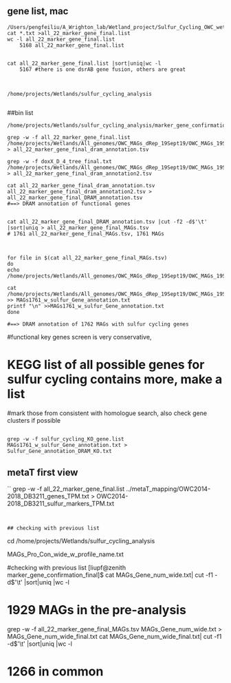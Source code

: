 

## gene list, mac
```
/Users/pengfeiliu/A_Wrighton_lab/Wetland_project/Sulfur_Cycling_OWC_wetland/Data_analysis_sulfur_cycling/Confirmed_marker_gene_hits
cat *.txt >all_22_marker_gene_final.list
wc -l all_22_marker_gene_final.list
    5168 all_22_marker_gene_final.list


cat all_22_marker_gene_final.list |sort|uniq|wc -l
    5167 #there is one dsrAB gene fusion, others are great


```

## 
```
/home/projects/Wetlands/sulfur_cycling_analysis


```

##bin list
```
/home/projects/Wetlands/sulfur_cycling_analysis/marker_gene_confirmation_final

grep -w -f all_22_marker_gene_final.list  /home/projects/Wetlands/All_genomes/OWC_MAGs_dRep_19Sept19/OWC_MAGs_19Sept19_dRep_/relabeled_dereplicated_genomes/all_bins_combined_annotations_3211db.tsv > all_22_marker_gene_final_dram_annotation.tsv

grep -w -f doxX_D_4_tree_final.txt  /home/projects/Wetlands/All_genomes/OWC_MAGs_dRep_19Sept19/OWC_MAGs_19Sept19_dRep_/relabeled_dereplicated_genomes/all_bins_combined_annotations_3211db.tsv > all_22_marker_gene_final_dram_annotation2.tsv

cat all_22_marker_gene_final_dram_annotation.tsv all_22_marker_gene_final_dram_annotation2.tsv > all_22_marker_gene_final_DRAM_annotation.tsv 
#==> DRAM annotation of functional genes 


cat all_22_marker_gene_final_DRAM_annotation.tsv |cut -f2 -d$'\t' |sort|uniq > all_22_marker_gene_final_MAGs.tsv
# 1761 all_22_marker_gene_final_MAGs.tsv, 1761 MAGs



for file in $(cat all_22_marker_gene_final_MAGs.tsv)
do
echo /home/projects/Wetlands/All_genomes/OWC_MAGs_dRep_19Sept19/OWC_MAGs_19Sept19_dRep_/relabeled_dereplicated_genomes/relabeled_bins/"${file}"_DRAMOUT

cat /home/projects/Wetlands/All_genomes/OWC_MAGs_dRep_19Sept19/OWC_MAGs_19Sept19_dRep_/relabeled_dereplicated_genomes/relabeled_bins/"${file}"_DRAMOUT/annotations.tsv >> MAGs1761_w_sulfur_Gene_annotation.txt
printf "\n" >>MAGs1761_w_sulfur_Gene_annotation.txt
done

#==> DRAM annotation of 1762 MAGs with sulfur cycling genes 

``` 

#functional key genes screen is very conservative, 
# KEGG list of all possible genes for sulfur cycling contains more, make a list 
#mark those from consistent with homologue search, also check gene clusters if possible

```

grep -w -f sulfur_cycling_KO_gene.list MAGs1761_w_sulfur_Gene_annotation.txt > Sulfur_Gene_annotation_DRAM_KO.txt

```

## metaT first view
``
grep -w -f all_22_marker_gene_final.list  ../metaT_mapping/OWC2014-2018_DB3211_genes_TPM.txt > OWC2014-2018_DB3211_sulfur_markers_TPM.txt
```


## checking with previous list
```
cd /home/projects/Wetlands/sulfur_cycling_analysis

MAGs_Pro_Con_wide_w_profile_name.txt



#checking with previous list
[liupf@zenith marker_gene_confirmation_final]$ cat MAGs_Gene_num_wide.txt| cut -f1 -d$'\t'  |sort|uniq |wc -l
# 1929 MAGs in the pre-analysis

grep -w -f all_22_marker_gene_final_MAGs.tsv MAGs_Gene_num_wide.txt > MAGs_Gene_num_wide_final.txt
cat MAGs_Gene_num_wide_final.txt| cut -f1 -d$'\t'  |sort|uniq |wc -l
# 1266 in common 
```
